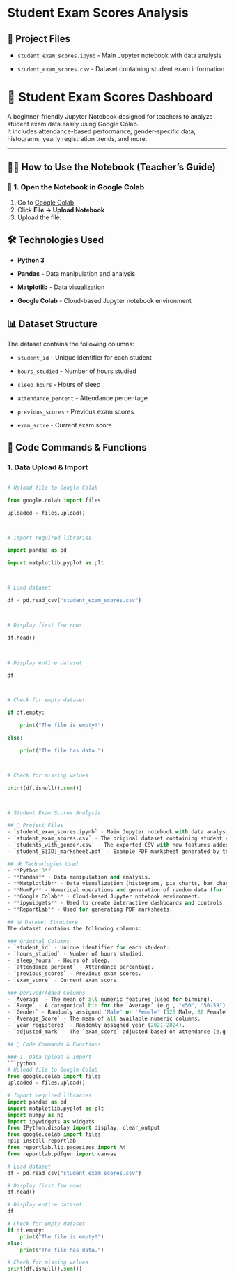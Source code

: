 # Student Exam Scores Analysis



## 📁 Project Files

- `student_exam_scores.ipynb` - Main Jupyter notebook with data analysis

- `student_exam_scores.csv` - Dataset containing student exam information

# 🧮 Student Exam Scores Dashboard

A beginner-friendly Jupyter Notebook designed for teachers to analyze student exam data easily using Google Colab.  
It includes attendance-based performance, gender-specific data, histograms, yearly registration trends, and more.

---

## 🧑‍🏫 How to Use the Notebook (Teacher’s Guide)

### 🔗 1. Open the Notebook in Google Colab
1. Go to [Google Colab](https://colab.research.google.com)
2. Click **File → Upload Notebook**
3. Upload the file:  



## 🛠️ Technologies Used

- **Python 3**

- **Pandas** - Data manipulation and analysis

- **Matplotlib** - Data visualization

- **Google Colab** - Cloud-based Jupyter notebook environment



## 📊 Dataset Structure

The dataset contains the following columns:

- `student_id` - Unique identifier for each student

- `hours_studied` - Number of hours studied

- `sleep_hours` - Hours of sleep

- `attendance_percent` - Attendance percentage

- `previous_scores` - Previous exam scores

- `exam_score` - Current exam score



## 🔧 Code Commands & Functions



### 1. Data Upload & Import

```python

# Upload file to Google Colab

from google.colab import files

uploaded = files.upload()



# Import required libraries

import pandas as pd

import matplotlib.pyplot as plt



# Load dataset

df = pd.read_csv("student_exam_scores.csv")



# Display first few rows

df.head()



# Display entire dataset

df



# Check for empty dataset

if df.empty:

    print("The file is empty!")

else:

    print("The file has data.")



# Check for missing values

print(df.isnull().sum())



# Student Exam Scores Analysis

## 📁 Project Files
- `student_exam_scores.ipynb` - Main Jupyter notebook with data analysis.
- `student_exam_scores.csv` - The original dataset containing student exam information.
- `students_with_gender.csv` - The exported CSV with new features added during analysis.
- `student_S[ID]_marksheet.pdf` - Example PDF marksheet generated by the interactive widget.

## 🛠️ Technologies Used
- **Python 3**
- **Pandas** - Data manipulation and analysis.
- **Matplotlib** - Data visualization (histograms, pie charts, bar charts).
- **NumPy** - Numerical operations and generation of random data (for `Gender` and `year_registered`).
- **Google Colab** - Cloud-based Jupyter notebook environment.
- **ipywidgets** - Used to create interactive dashboards and controls.
- **ReportLab** - Used for generating PDF marksheets.

## 📊 Dataset Structure
The dataset contains the following columns:

### Original Columns
- `student_id` - Unique identifier for each student.
- `hours_studied` - Number of hours studied.
- `sleep_hours` - Hours of sleep.
- `attendance_percent` - Attendance percentage.
- `previous_scores` - Previous exam scores.
- `exam_score` - Current exam score.

### Derived/Added Columns
- `Average` - The mean of all numeric features (used for binning).
- `Range` - A categorical bin for the `Average` (e.g., "<50", "50-59").
- `Gender` - Randomly assigned 'Male' or 'Female' (120 Male, 80 Female).
- `Average_Score` - The mean of all available numeric columns.
- `year_registered` - Randomly assigned year (2021-2024).
- `adjusted_mark` - The `exam_score` adjusted based on attendance (e.g., +5% for >=90% attendance, -5% for <70%).

## 🔧 Code Commands & Functions

### 1. Data Upload & Import
```python
# Upload file to Google Colab
from google.colab import files
uploaded = files.upload()

# Import required libraries
import pandas as pd
import matplotlib.pyplot as plt
import numpy as np
import ipywidgets as widgets
from IPython.display import display, clear_output
from google.colab import files
!pip install reportlab
from reportlab.lib.pagesizes import A4
from reportlab.pdfgen import canvas

# Load dataset
df = pd.read_csv("student_exam_scores.csv")

# Display first few rows
df.head()

# Display entire dataset
df

# Check for empty dataset
if df.empty:
    print("The file is empty!")
else:
    print("The file has data.")

# Check for missing values
print(df.isnull().sum())



